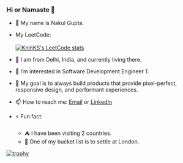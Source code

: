 ### Hi or Namaste 👋
- 📛  My name is Nakul Gupta.
- My LeetCode:\
\
[![KnlnKS's LeetCode stats](https://leetcode-stats-six.vercel.app/?username=gnakul2001)](https://github.com/KnlnKS/leetcode-stats)

- 📍  I am from Delhi, India, and currently living there.
- 👀  I’m interested in Software Development Engineer 1.
- 🌱  My goal is to always build products that provide pixel-perfect, responsive design, and performant experiences.
- 📫  How to reach me: [Email](mailto:nakulgupta1042@gmail.com) or [LinkedIn](https://www.linkedin.com/in/thenakulgupta/)

- ⚡ Fun fact:
  - ⛺ I have been visiting 2 countries.
  - 🧱 One of my bucket list is to settle at London.

[![trophy](https://github-profile-trophy.vercel.app/?username=gnakul2001&theme=nord&no-bg=true&column=4&margin-w=15&margin-h=15&no-frame=true)](https://github.com/ryo-ma/github-profile-trophy)

